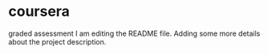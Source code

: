 # coursera
graded assessment
I am editing the README file. Adding some more details about the project description.

